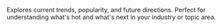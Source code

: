 Explores current trends, popularity, and future directions. Perfect for understanding what's hot and what's next in your industry or topic area.